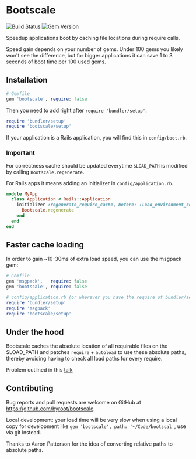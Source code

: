 # Bootscale

[![Build Status](https://travis-ci.org/byroot/bootscale.svg)](http://travis-ci.org/byroot/bootscale)
[![Gem Version](https://badge.fury.io/rb/bootscale.png)](http://badge.fury.io/rb/byroot/bootscale)

Speedup applications boot by caching file locations during require calls.

Speed gain depends on your number of gems. Under 100 gems you likely won't see the difference,
but for bigger applications it can save 1 to 3 seconds of boot time per 100 used gems.

## Installation

```ruby
# Gemfile
gem 'bootscale', require: false
```

Then you need to add right after `require 'bundler/setup'`:

```ruby
require 'bundler/setup'
require 'bootscale/setup'
```

If your application is a Rails application, you will find this in `config/boot.rb`.

### Important

For correctness cache should be updated everytime `$LOAD_PATH` is modified by calling `Bootscale.regenerate`.

For Rails apps it means adding an initializer in `config/application.rb`.

```ruby
module MyApp
  class Application < Rails::Application
    initializer :regenerate_require_cache, before: :load_environment_config do
      Bootscale.regenerate
    end
  end
end
```

## Faster cache loading

In order to gain ~10-30ms of extra load speed, you can use the msgpack gem:

```ruby
# Gemfile
gem 'msgpack',   require: false
gem 'bootscale', require: false
```

```ruby
# config/application.rb (or wherever you have the require of bundler/setup)
require 'bundler/setup'
require 'msgpack'
require 'bootscale/setup'
```

## Under the hood

Bootscale caches the absolute location of all requirable files on the $LOAD_PATH and
patches `require` + `autoload` to use these absolute paths, thereby avoiding having to check all load paths for every require.

Problem outlined in this [talk](https://www.youtube.com/watch?v=kwkbrOwLsZY)

## Contributing

Bug reports and pull requests are welcome on GitHub at https://github.com/byroot/bootscale.

Local development: your load time will be very slow when using a local copy for development like `gem 'bootscale', path: '~/Code/bootscal'`, use via git instead.

Thanks to Aaron Patterson for the idea of converting relative paths to absolute paths.
